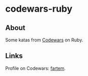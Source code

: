 # codewars-ruby

## About

Some katas from [Codewars](https://www.codewars.com) on Ruby.

## Links

Profile on Codewars: [fartem](https://www.codewars.com/users/fartem).

